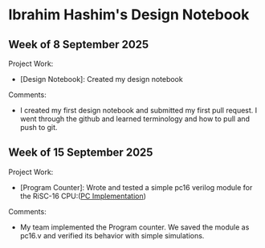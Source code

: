 # Ibrahim Hashim's Design Notebook

## Week of 8 September 2025

Project Work:
  * [Design Notebook]: Created my design notebook

Comments:
  * I created my first design notebook and submitted my first pull request. I went through the github and learned terminology and how to pull and push to git.


## Week of 15 September 2025

Project Work:
  * [Program Counter]: Wrote and tested a simple pc16 verilog module for the RiSC-16 CPU:([PC Implementation](https://github.com/1fHu/ProcessorDesign/))

Comments:
  * My team implemented the Program counter. We saved the module as pc16.v and verified its behavior with simple simulations.